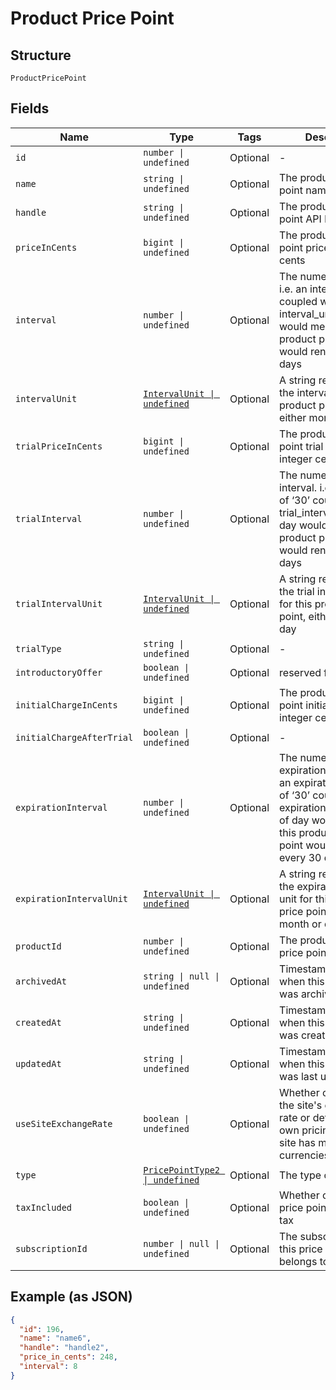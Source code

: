 
# Product Price Point

## Structure

`ProductPricePoint`

## Fields

| Name | Type | Tags | Description |
|  --- | --- | --- | --- |
| `id` | `number \| undefined` | Optional | - |
| `name` | `string \| undefined` | Optional | The product price point name |
| `handle` | `string \| undefined` | Optional | The product price point API handle |
| `priceInCents` | `bigint \| undefined` | Optional | The product price point price, in integer cents |
| `interval` | `number \| undefined` | Optional | The numerical interval. i.e. an interval of ‘30’ coupled with an interval_unit of day would mean this product price point would renew every 30 days |
| `intervalUnit` | [`IntervalUnit \| undefined`](../../doc/models/interval-unit.md) | Optional | A string representing the interval unit for this product price point, either month or day |
| `trialPriceInCents` | `bigint \| undefined` | Optional | The product price point trial price, in integer cents |
| `trialInterval` | `number \| undefined` | Optional | The numerical trial interval. i.e. an interval of ‘30’ coupled with an trial_interval_unit of day would mean this product price point would renew every 30 days |
| `trialIntervalUnit` | [`IntervalUnit \| undefined`](../../doc/models/interval-unit.md) | Optional | A string representing the trial interval unit for this product price point, either month or day |
| `trialType` | `string \| undefined` | Optional | - |
| `introductoryOffer` | `boolean \| undefined` | Optional | reserved for future use |
| `initialChargeInCents` | `bigint \| undefined` | Optional | The product price point initial charge, in integer cents |
| `initialChargeAfterTrial` | `boolean \| undefined` | Optional | - |
| `expirationInterval` | `number \| undefined` | Optional | The numerical expiration interval. i.e. an expiration_interval of ‘30’ coupled with an expiration_interval_unit of day would mean this product price point would expire every 30 days |
| `expirationIntervalUnit` | [`IntervalUnit \| undefined`](../../doc/models/interval-unit.md) | Optional | A string representing the expiration interval unit for this product price point, either month or day |
| `productId` | `number \| undefined` | Optional | The product id this price point belongs to |
| `archivedAt` | `string \| null \| undefined` | Optional | Timestamp indicating when this price point was archived |
| `createdAt` | `string \| undefined` | Optional | Timestamp indicating when this price point was created |
| `updatedAt` | `string \| undefined` | Optional | Timestamp indicating when this price point was last updated |
| `useSiteExchangeRate` | `boolean \| undefined` | Optional | Whether or not to use the site's exchange rate or define your own pricing when your site has multiple currencies defined. |
| `type` | [`PricePointType2 \| undefined`](../../doc/models/price-point-type-2.md) | Optional | The type of price point |
| `taxIncluded` | `boolean \| undefined` | Optional | Whether or not the price point includes tax |
| `subscriptionId` | `number \| null \| undefined` | Optional | The subscription id this price point belongs to |

## Example (as JSON)

```json
{
  "id": 196,
  "name": "name6",
  "handle": "handle2",
  "price_in_cents": 248,
  "interval": 8
}
```

